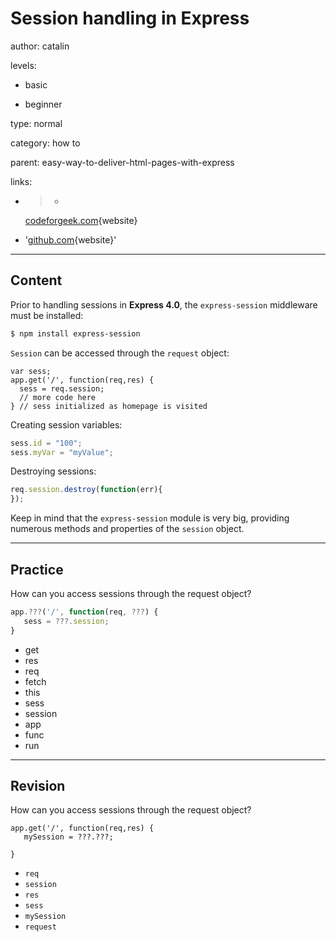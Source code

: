 # Session handling in **Express**
author: catalin

levels:

  - basic

  - beginner

type: normal

category: how to

parent: easy-way-to-deliver-html-pages-with-express

links:

  - >-
    [codeforgeek.com](https://codeforgeek.com/2014/10/express-complete-tutorial-part-4/){website}

  - '[github.com](https://github.com/expressjs/session){website}'

---
## Content

Prior to handling sessions in **Express 4.0**, the `express-session` middleware must be installed:
```bash
$ npm install express-session
```
`Session` can be accessed through the `request` object:
```
var sess;
app.get('/', function(req,res) {
  sess = req.session;
  // more code here
} // sess initialized as homepage is visited
```
Creating session variables:
```javascript
sess.id = "100";
sess.myVar = "myValue";
```
Destroying sessions:
```javascript
req.session.destroy(function(err){
});

```
Keep in mind that the `express-session` module is very big, providing numerous methods and properties of the `session` object.

---
## Practice

How can you access sessions through the request object?

```javascript
app.???('/', function(req, ???) {
   sess = ???.session;
}
```
* get
* res
* req
* fetch
* this
* sess
* session
* app 
* func
* run

---
## Revision

How can you access sessions through the request object?

```
app.get('/', function(req,res) {
   mySession = ???.???;

}
```
* `req`
* `session`
* `res`
* `sess`
* `mySession`
* `request`